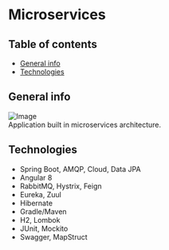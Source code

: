 # Microservices

## Table of contents
* [General info](#general-info)
* [Technologies](#technologies)

## General info
![Image](https://i.imgur.com/0exejn8.jpg)   
Application built in microservices architecture.

## Technologies

- Spring Boot, AMQP, Cloud, Data JPA
- Angular 8
- RabbitMQ, Hystrix, Feign
- Eureka, Zuul
- Hibernate
- Gradle/Maven
- H2, Lombok
- JUnit, Mockito
- Swagger, MapStruct
